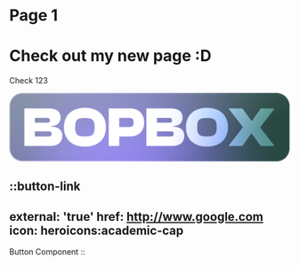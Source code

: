 # Page 1

# Check out my new page \:D

Check 123

![bopbox.png](/bopbox.png)

::button-link
---
external: 'true'
href: http://www.google.com
icon: heroicons:academic-cap
---
Button Component
::
